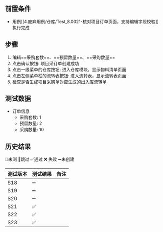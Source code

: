 
## 前置条件

- 用例[[4.废弃用例/仓库/Test_8.0021-核对项目订单页面，支持编辑字段校验]] 执行完成

## 步骤

1. 编辑==采购套数==、==预留数量==、==采购数量== 
2. 点击确认按钮: 项目采订单创建成功
3. 点击一级菜单的仓库按钮: 进入仓库模块，显示物料清单页面
4. 点击左侧菜单栏的流转表按钮: 进入流转表，显示流转表页面
5. 检查是否生成项目采购单对应生成的出入库流转单

## 测试数据

- 订单信息
	- 采购套数: 1
	- 预留数量: 2
	- 采购数量: 10

## 历史结果
 ◻️未测    🚫跳过     ✅通过    ❌ 失败    ➖未创建

| 测试版本 | 测试结果 | 备注 |
| ---- | ---- | ---- |
| S18 | ➖ |  |
| S19 | ➖ |  |
| S20 | ➖ |  |
| S21 | ✅ |  |
| S22 | ✅ |  |
| S23 | ✅ |  |
